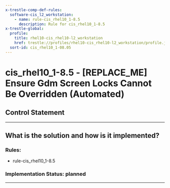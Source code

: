 ```yaml
---
x-trestle-comp-def-rules:
  software-cis_l2_workstation:
    - name: rule-cis_rhel10_1-8.5
      description: Rule for cis_rhel10_1-8.5
x-trestle-global:
  profile:
    title: rhel10-cis_rhel10-l2_workstation
    href: trestle://profiles/rhel10-cis_rhel10-l2_workstation/profile.json
  sort-id: cis_rhel10_1-08.05
---
```


# cis_rhel10_1-8.5 - \[REPLACE_ME\] Ensure Gdm Screen Locks Cannot Be Overridden (Automated)

## Control Statement

______________________________________________________________________

## What is the solution and how is it implemented?

<!-- For implementation status enter one of: implemented, partial, planned, alternative, not-applicable -->

<!-- Note that the list of rules under ### Rules: is read-only and changes will not be captured after assembly to JSON -->

<!-- Add control implementation description here for control: cis_rhel10_1-8.5 -->

### Rules:

  - rule-cis_rhel10_1-8.5

### Implementation Status: planned

______________________________________________________________________
